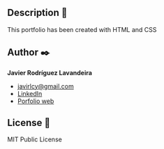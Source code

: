 ## Description 📑

This portfolio has been created with HTML and CSS

## Author ✒️
**Javier Rodríguez Lavandeira**

* [javirlcy@gmail.com](javirlcy@gmail.com)
* [LinkedIn](https://www.linkedin.com/in/javier-rodríguez-lavandeira-890284333)
* [Porfolio web](https://javier-rodriguez-lavandeira.github.io/My_Portfolio/)

## License 📄
MIT Public License 
